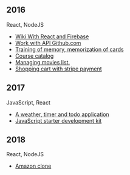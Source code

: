 ## 2016

React, NodeJS

* [Wiki With React and Firebase](https://github.com/it-spectre-ru/react-firebase)
* [Work with API Github.com](https://github.com/it-spectre-ru/react-api-github)
* [Training of memory, memorization of cards](https://github.com/it-spectre-ru/react-flash_card)
* [Course catalog](https://github.com/it-spectre-ru/react-catalog)
* [Managing movies list.](https://github.com/it-spectre-ru/react-movies)
* [Shopping cart with stripe payment](https://github.com/it-spectre-ru/nodejs-shopping-cart)


## 2017

JavaScript, React

* [A weather, timer and todo application](https://github.com/it-spectre-ru/react-complete)
* [JavaScript starter development kit](https://github.com/it-spectre-ru/js-starter-kit)


## 2018

React, NodeJS

* [Amazon clone](https://github.com/it-spectre-ru/e-commerce)